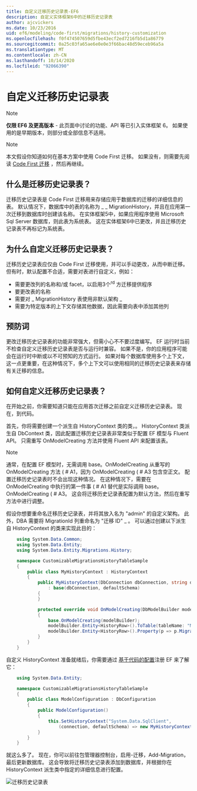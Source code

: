 ```yaml
---
title: 自定义迁移历史记录表-EF6
description: 自定义实体框架6中的迁移历史记录表
author: ajcvickers
ms.date: 10/23/2016
uid: ef6/modeling/code-first/migrations/history-customization
ms.openlocfilehash: f0f474507659d5fbe43ecf2ed7216fb5d1a86779
ms.sourcegitcommit: 0a25c03fa65ae6e0e0e3f66bac48d59eceb96a5a
ms.translationtype: MT
ms.contentlocale: zh-CN
ms.lasthandoff: 10/14/2020
ms.locfileid: "92066390"
---
```

# <a name="customizing-the-migrations-history-table"></a>自定义迁移历史记录表
> [!NOTE]
> **仅限 EF6 及更高版本** - 此页面中讨论的功能、API 等已引入实体框架 6。 如果使用的是早期版本，则部分或全部信息不适用。

> [!NOTE]
> 本文假设你知道如何在基本方案中使用 Code First 迁移。 如果没有，则需要先阅读 [Code First 迁移](xref:ef6/modeling/code-first/migrations/index) ，然后再继续。

## <a name="what-is-migrations-history-table"></a>什么是迁移历史记录表？

迁移历史记录表是 Code First 迁移用来存储应用于数据库的迁移的详细信息的表。 默认情况下，数据库中的表的名称为 \_ \_ MigrationHistory，并且在应用第一次迁移到数据库时创建该名称。 在实体框架5中，如果应用程序使用 Microsoft Sql Server 数据库，则此表为系统表。 这在实体框架6中已更改，并且迁移历史记录表不再标记为系统表。

## <a name="why-customize-migrations-history-table"></a>为什么自定义迁移历史记录表？

迁移历史记录表应仅由 Code First 迁移使用，并可以手动更改，从而中断迁移。 但有时，默认配置不合适，需要对表进行自定义，例如：

-   需要更改列的名称和/或 facet，以启用3个<sup>rd</sup> 方迁移提供程序
-   要更改表的名称
-   需要对 \_ MigrationHistory 表使用非默认架构 \_
-   需要为特定版本的上下文存储其他数据，因此需要向表中添加其他列

## <a name="words-of-precaution"></a>预防词

更改迁移历史记录表的功能非常强大，但需小心不不要过度编写。 EF 运行时当前不检查自定义迁移历史记录表是否与运行时兼容。 如果不是，你的应用程序可能会在运行时中断或以不可预知的方式运行。 如果对每个数据库使用多个上下文，这一点更重要，在这种情况下，多个上下文可以使用相同的迁移历史记录表来存储有关迁移的信息。

## <a name="how-to-customize-migrations-history-table"></a>如何自定义迁移历史记录表？

在开始之前，你需要知道只能在应用首次迁移之前自定义迁移历史记录表。 现在，到代码。

首先，你将需要创建一个派生自 HistoryContext 类的类，。 HistoryContext 类派生自 DbContext 类，因此配置迁移历史记录表非常类似于配置 EF 模型与 Fluent API。 只需重写 OnModelCreating 方法并使用 Fluent API 来配置该表。

>[!NOTE]
> 通常，在配置 EF 模型时，无需调用 base。OnModelCreating 从重写的 OnModelCreating 方法 ( # A1，因为 OnModelCreating ( # A3 包含空正文。 配置迁移历史记录表时不会出现这种情况。 在这种情况下，需要在 OnModelCreating 中执行的第一件事 ( # A1 替代是实际调用 base。OnModelCreating ( # A3。 这会将迁移历史记录表配置为默认方法，然后在重写方法中进行调整。

假设你想要重命名迁移历史记录表，并将其放入名为 "admin" 的自定义架构。 此外，DBA 需要将 MigrationId 列重命名为 "迁移 ID" \_ 。 可以通过创建以下派生自 HistoryContext 的类来实现此目的：

``` csharp
    using System.Data.Common;
    using System.Data.Entity;
    using System.Data.Entity.Migrations.History;

    namespace CustomizableMigrationsHistoryTableSample
    {
        public class MyHistoryContext : HistoryContext
        {
            public MyHistoryContext(DbConnection dbConnection, string defaultSchema)
                : base(dbConnection, defaultSchema)
            {
            }

            protected override void OnModelCreating(DbModelBuilder modelBuilder)
            {
                base.OnModelCreating(modelBuilder);
                modelBuilder.Entity<HistoryRow>().ToTable(tableName: "MigrationHistory", schemaName: "admin");
                modelBuilder.Entity<HistoryRow>().Property(p => p.MigrationId).HasColumnName("Migration_ID");
            }
        }
    }
```

自定义 HistoryContext 准备就绪后，你需要通过 [基于代码的配置](https://msdn.com/data/jj680699)注册 EF 来了解它：

``` csharp
    using System.Data.Entity;

    namespace CustomizableMigrationsHistoryTableSample
    {
        public class ModelConfiguration : DbConfiguration
        {
            public ModelConfiguration()
            {
                this.SetHistoryContext("System.Data.SqlClient",
                    (connection, defaultSchema) => new MyHistoryContext(connection, defaultSchema));
            }
        }
    }
```

就这么多了。 现在，你可以前往包管理器控制台，启用-迁移，Add-Migration，最后更新数据库。 这会导致将迁移历史记录表添加到数据库，并根据你在 HistoryContext 派生类中指定的详细信息进行配置。

![迁移历史记录表](~/ef6/media/database.png)
